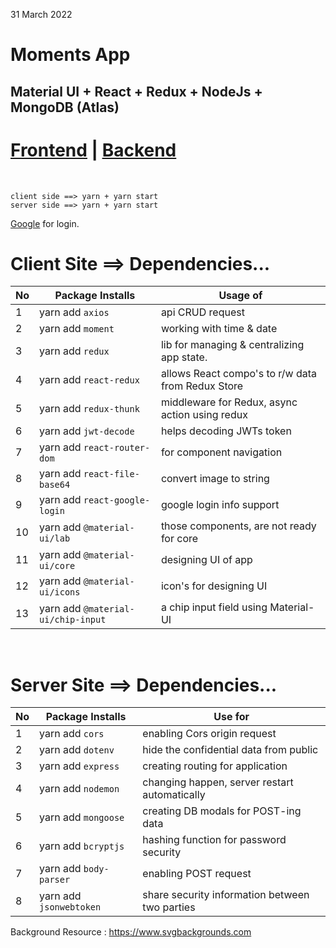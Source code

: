31 March 2022 

# Moments App 

## Material UI + React + Redux + NodeJs + MongoDB (Atlas)

# [Frontend](https://memories-app-bd.netlify.app) | [Backend](https://memories-app-bd.herokuapp.com/) 

<br/>

```
client side ==> yarn + yarn start
server side ==> yarn + yarn start 
```
[Google](https://console.cloud.google.com/apis/credentials?project=local-riders-308310) for login.

# Client Site ==> Dependencies...

|No| Package Installs       | Usage of                                          |
|--|------------------------|---------------------------------------------------|
| 1| yarn add `axios`       | api CRUD request                                  |
| 2| yarn add `moment`      | working with time & date                          |
| 3| yarn add `redux`       | lib for managing & centralizing app state.        |
| 4| yarn add `react-redux` | allows React compo's to r/w data from Redux Store |
| 5| yarn add `redux-thunk` | middleware for Redux, async action using redux    |
| 6| yarn add `jwt-decode`  | helps decoding JWTs token | for session time out  |
| 7| yarn add `react-router-dom`    | for component navigation                  |
| 8| yarn add `react-file-base64`   | convert image to string || file to base64 |
| 9| yarn add `react-google-login`  | google login info support                 |
|10| yarn add `@material-ui/lab`    | those components, are not ready for core  |
|11| yarn add `@material-ui/core`   | designing UI of app                       |
|12| yarn add `@material-ui/icons`  | icon's for designing UI                   |
|13| yarn add `@material-ui/chip-input` | a chip input field using Material-UI  |


<br/>


# Server Site ==> Dependencies...

|No| Package Installs       | Use for                                       |
|--|------------------------|-----------------------------------------------|
|1 | yarn add `cors`        | enabling Cors origin request                  |
|2 | yarn add `dotenv`      | hide the confidential data from public        |
|3 | yarn add `express`     | creating routing for application              |
|4 | yarn add `nodemon`     | changing happen, server restart automatically |
|5 | yarn add `mongoose`    | creating DB modals for POST-ing data          |
|6 | yarn add `bcryptjs`    | hashing function for password security        |
|7 | yarn add `body-parser` | enabling POST request                         |
|8 | yarn add `jsonwebtoken`| share security information between two parties|


Background Resource : https://www.svgbackgrounds.com